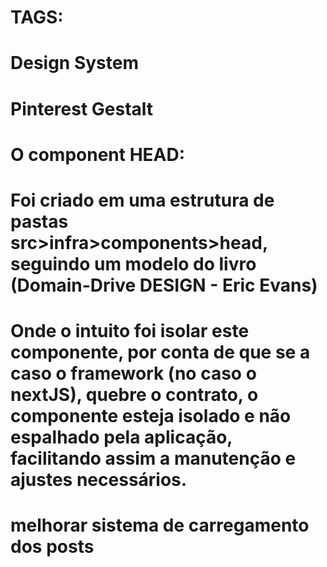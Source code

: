 # TAGS:
# Design System
# Pinterest Gestalt

# O component HEAD:
# Foi criado em uma estrutura de pastas src>infra>components>head, seguindo um modelo do livro (Domain-Drive DESIGN - Eric Evans)
# Onde o intuito foi isolar este componente, por conta de que se a caso o framework (no caso o nextJS), quebre o contrato, o componente esteja isolado e não espalhado pela aplicação, facilitando assim a manutenção e ajustes necessários.

# melhorar sistema de carregamento dos posts
